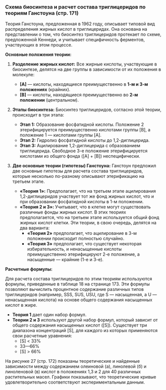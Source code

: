 ### **Схема биосинтеза и расчет состава триглицеридов по теориям Ганстоуна** (стр. 171)

Теория Ганстоуна, предложенная в 1962 году, описывает типовой вид распределения жирных кислот в триглицеридах. Она основана на представлении о том, что биосинтез триглицеридов протекает по схеме, предложенной Кеннеди, и учитывает специфичность ферментов, участвующих в этом процессе.

**Основные положения теории:**

1.  **Разделение жирных кислот:** Все жирные кислоты, участвующие в биосинтезе, делятся на две группы в зависимости от их положения в молекуле:
    *   **[A]** — кислоты, находящиеся преимущественно в **1-м и 3-м положениях** (крайних).
    *   **[B]** — кислоты, находящиеся преимущественно во **2-м положении** (центральном).

2.  **Этапы биосинтеза:** Биосинтез триглицеридов, согласно этой теории, происходит в три этапа:
    *   **Этап 1:** Образование фосфатидной кислоты. Положение 2 этерифицируется преимущественно кислотами группы [B], а положение 1 — кислотами группы [A].
    *   **Этап 2:** Гидролиз фосфатидной кислоты до 1,2-диглицерида.
    *   **Этап 3:** Ацилирование 1,2-диглицерида с образованием триглицерида. Свободное 3-е положение этерифицируется кислотами из общего фонда ([A] + [B]) неспецифически.

3.  **Две основные теории (гипотезы) Ганстоуна:** Ганстоун предложил две основные гипотезы для расчета состава триглицеридов, которые несколько по-разному описывают этерификацию на третьем этапе.

    *   **«Теория 1»:** Предполагает, что на третьем этапе ацилирования 1,2-диглицеридов участвует тот же фонд жирных кислот, что и при образовании фосфатидной кислоты в 1-м положении.
    *   **«Теория 2 и 3»:** Учитывает, что в клетке могут существовать различные фонды жирных кислот. В этих теориях предполагается, что на третьем этапе используется общий фонд жирных кислот клетки. Эти теории, в свою очередь, делятся на два варианта:
        *   **«Теория 2»** предполагает, что ацилирование в 3-м положении происходит полностью случайно.
        *   **«Теория 3»** предполагает, что существует некоторая избирательность, и ненасыщенные кислоты преимущественно этерифицируют 2-е положение, а насыщенные — крайние (1-е и 3-е).

**Расчетные формулы:**

Для расчета состава триглицеридов по этим теориям используются формулы, приведенные в таблице 18 на странице 173. Эти формулы позволяют вычислить процентное содержание различных типов триглицеридов (например, SSS, SUS, USU, где S — насыщенная, а U — ненасыщенная кислота) на основе общего содержания насыщенных кислот в жире.

*   **Теория 1** дает один набор формул.
*   **Теории 2 и 3** используют другой набор формул, который зависит от общего содержания насыщенных кислот ([S]). Существует три диапазона концентраций [S], для каждого из которых применяются свои расчетные уравнения:
    *   [S] < 33%
    *   33—66%
    *   [S] > 66%

На рисунке 27 (стр. 172) показаны теоретические и найденные зависимости между содержанием олеиновой (а), линолевой (б) и линоленовой (в) кислот в положениях 1,3 и 2 для 40 различных растительных масел. Графики показывают, что теоретические кривые удовлетворительно соответствуют экспериментальным данным.
